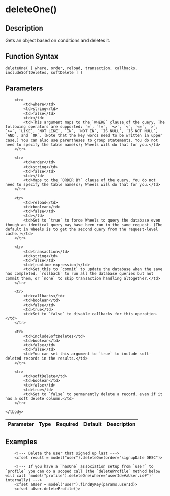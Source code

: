 # deleteOne()

## Description
Gets an object based on conditions and deletes it.

## Function Syntax
	deleteOne( [ where, order, reload, transaction, callbacks, includeSoftDeletes, softDelete ] )


## Parameters
<table>
	<thead>
		<tr>
			<th>Parameter</th>
			<th>Type</th>
			<th>Required</th>
			<th>Default</th>
			<th>Description</th>
		</tr>
	</thead>
	<tbody>
		
		<tr>
			<td>where</td>
			<td>string</td>
			<td>false</td>
			<td></td>
			<td>This argument maps to the `WHERE` clause of the query. The following operators are supported: `=`, `!=`, `<>`, `<`, `<=`, `>`, `>=`, `LIKE`, `NOT LIKE`, `IN`, `NOT IN`, `IS NULL`, `IS NOT NULL`, `AND`, and `OR`. (Note that the key words need to be written in upper case.) You can also use parentheses to group statements. You do not need to specify the table name(s); Wheels will do that for you.</td>
		</tr>
		
		<tr>
			<td>order</td>
			<td>string</td>
			<td>false</td>
			<td></td>
			<td>Maps to the `ORDER BY` clause of the query. You do not need to specify the table name(s); Wheels will do that for you.</td>
		</tr>
		
		<tr>
			<td>reload</td>
			<td>boolean</td>
			<td>false</td>
			<td></td>
			<td>Set to `true` to force Wheels to query the database even though an identical query may have been run in the same request. (The default in Wheels is to get the second query from the request-level cache.)</td>
		</tr>
		
		<tr>
			<td>transaction</td>
			<td>string</td>
			<td>false</td>
			<td>[runtime expression]</td>
			<td>Set this to `commit` to update the database when the save has completed, `rollback` to run all the database queries but not commit them, or `none` to skip transaction handling altogether.</td>
		</tr>
		
		<tr>
			<td>callbacks</td>
			<td>boolean</td>
			<td>false</td>
			<td>true</td>
			<td>Set to `false` to disable callbacks for this operation.</td>
		</tr>
		
		<tr>
			<td>includeSoftDeletes</td>
			<td>boolean</td>
			<td>false</td>
			<td>false</td>
			<td>You can set this argument to `true` to include soft-deleted records in the results.</td>
		</tr>
		
		<tr>
			<td>softDelete</td>
			<td>boolean</td>
			<td>false</td>
			<td>true</td>
			<td>Set to `false` to permanently delete a record, even if it has a soft delete column.</td>
		</tr>
		
	</tbody>
</table>


## Examples
	
		<!--- Delete the user that signed up last --->
		<cfset result = model("user").deleteOne(order="signupDate DESC")>

		<!--- If you have a `hasOne` association setup from `user` to `profile` you can do a scoped call (the `deleteProfile` method below will call `model("profile").deleteOne(where="userId=#aUser.id#")` internally) --->
		<cfset aUser = model("user").findByKey(params.userId)>
		<cfset aUser.deleteProfile()>
